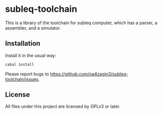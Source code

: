 # subleq-toolchain
This is a library of the toolchain for subleq computer, which has a parser, a assembler, and a simulator.

## Installation
Install it in the usual way:
```sh
cabal install
```

Please report bugs to https://github.com/na4zagin3/subleq-toolchain/issues.

## License
All files under this project are licensed by GPLv3 or later.

